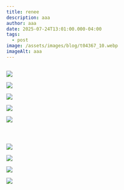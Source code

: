 ```yaml
---
title: renee
description: aaa
author: aaa
date: 2025-07-24T13:01:00.000-04:00
tags:
  - post
image: /assets/images/blog/t04367_10.webp
imageAlt: aaa
---
```

![](<>)

![](/assets/images/blog/53278-2x.jpg)



![](/assets/images/blog/magritte_la-lampe-philosophique_1936-1.jpeg)

![](/assets/images/blog/rene_magritte-voice_of_space-1931-trivium-art-history.webp)

![](/assets/images/blog/the-wonders-of-nature.jpg)

![](/assets/images/blog/rene_magritte_la_geante_ii_lithograph_1950_28.25x22.25__1_800__20.webp)

![](<>)



![]()

![]()

![](/assets/images/blog/rene-magritte-le-double.jpg)

![](/assets/images/blog/sothebys-md.brightspotcdn.jpg)

![](/assets/images/blog/53148-2x.jpg)

![](/assets/images/blog/01-rene-magritte-face-of-genius-1926-27-58b5e9f23df78cdcd8002d75.jpg)
